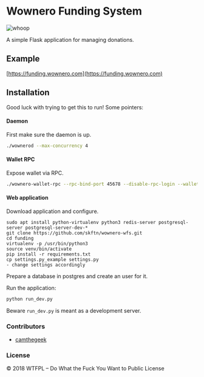 # Wownero Funding System

![whoop](https://i.imgur.com/xVS3UGq.png)

A simple Flask application for managing donations.

Example
-------

[https://funding.wownero.com](https://funding.wownero.com)

## Installation

Good luck with trying to get this to run! Some pointers:

#### Daemon

First make sure the daemon is up.

```bash
./wownerod --max-concurrency 4
```

#### Wallet RPC

Expose wallet via RPC.

```bash
./wownero-wallet-rpc --rpc-bind-port 45678 --disable-rpc-login --wallet-file wfs --password ""
```


#### Web application

Download application and configure.

```
sudo apt install python-virtualenv python3 redis-server postgresql-server postgresql-server-dev-*
git clone https://github.com/skftn/wownero-wfs.git
cd funding
virtualenv -p /usr/bin/python3
source venv/bin/activate
pip install -r requirements.txt
cp settings.py_example settings.py
- change settings accordingly
```

Prepare a database in postgres and create an user for it.

Run the application:

```bash
python run_dev.py
```

Beware `run_dev.py` is meant as a development server.

### Contributors

- [camthegeek](https://github.com/camthegeek)

### License

© 2018 WTFPL – Do What the Fuck You Want to Public License
